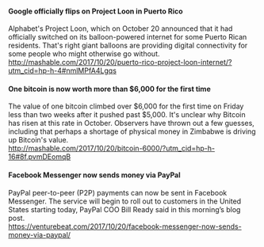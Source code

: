 
#### Google officially flips on Project Loon in Puerto Rico
Alphabet's Project Loon, which on October 20 announced that it had officially switched on its balloon-powered internet for some Puerto Rican residents. That's right giant balloons are providing digital connectivity for some people who might otherwise go without.  
http://mashable.com/2017/10/20/puerto-rico-project-loon-internet/?utm_cid=hp-h-4#nmlMPfA4Lgqs

#### One bitcoin is now worth more than $6,000 for the first time
The value of one bitcoin climbed over $6,000 for the first time on Friday less than two weeks after it pushed past $5,000. It's unclear why Bitcoin has risen at this rate in October. Observers have thrown out a few guesses, including that perhaps a shortage of physical money in Zimbabwe is driving up Bitcoin's value.   
http://mashable.com/2017/10/20/bitcoin-6000/?utm_cid=hp-h-16#8f.pvmDEomqB

#### Facebook Messenger now sends money via PayPal
PayPal peer-to-peer (P2P) payments can now be sent in Facebook Messenger. The service will begin to roll out to customers in the United States starting today, PayPal COO Bill Ready said in this morning’s blog post.  
https://venturebeat.com/2017/10/20/facebook-messenger-now-sends-money-via-paypal/

